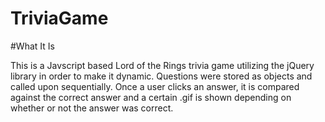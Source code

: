 # TriviaGame

#What It Is

This is a Javscript based Lord of the Rings trivia game utilizing the jQuery library in order to make it dynamic. 
Questions were stored as objects and called upon sequentially. Once a user clicks an answer, it is compared against
the correct answer and a certain .gif is shown depending on whether or not the answer was correct.
